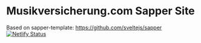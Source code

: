 # Musikversicherung.com Sapper Site

Based on sapper-template: https://github.com/sveltejs/sapper
[![Netlify Status](https://api.netlify.com/api/v1/badges/889680a1-020b-449a-af38-0020ff4cdd82/deploy-status)](https://app.netlify.com/sites/musikversicherung/deploys)

